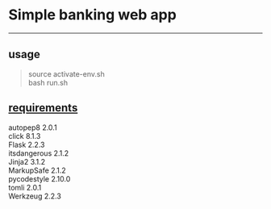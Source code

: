 # Simple banking web app

---

## usage

> source activate-env.sh  
> bash run.sh

## [requirements](requirements.txt)

autopep8 2.0.1  
click 8.1.3  
Flask 2.2.3  
itsdangerous 2.1.2  
Jinja2 3.1.2  
MarkupSafe 2.1.2  
pycodestyle 2.10.0  
tomli 2.0.1  
Werkzeug 2.2.3
